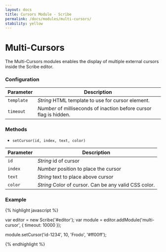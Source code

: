 ```yaml
---
layout: docs
title: Cursors Module - Scribe
permalink: /docs/modules/multi-cursors/
stability: yellow
---
```


# Multi-Cursors

The Multi-Cursors modules enables the display of multiple external cursors inside the Scribe editor.

<div class='scribe-wrapper'>
  <div id='multi-cursor-editor'></div>
</div>

<script src="{{ site.baseurl }}/js/scribe.js"></script>
<script>
var editor = new Scribe('#multi-cursor-editor');
editor.insertText(0, 'Upon great pedestals founded in the deep waters stood two great kings of stone: still with blurred eyes and crannied brows they frowned upon the North.\n\nThe left hand of each was raised palm outwards in gesture of warning; in each right hand there was an axe; upon each head there was a crumbling helm and crown.\n\nGreat power and majesty they still wore, the silent wardens of a long-vanished kingdom.');

module = editor.addModule('multi-cursor', {
  timeout: 5000
});
setTimeout(function() {
  module.setCursor('merry', 0, 'Merry', 'rgba(0,153,255,0.9)');
  module.setCursor('pippin', editor.getText().indexOf('\n'), 'Pippin', 'rgba(255,153,51,0.9)');
  module.setCursor('frodo', editor.getText().length, 'Frodo', 'rgba(153,0,153,0.9)');
}, 500);
</script>

### Configuration

| Parameter  | Description
|------------|-------------
| `template` | _String_ HTML template to use for cursor element.
| `timeout`  | _Number_ of milliseconds of inaction before cursor flag is hidden.

### Methods

- `setCursor(id, index, text, color)`

| Parameter | Description
|-----------|-------------
| `id`      | _String_ id of cursor
| `index`   | _Number_ position to place the cursor
| `text`    | _String_ text to place above cursor
| `color`   | _String_ Color of cursor. Can be any valid CSS color.

### Example

{% highlight javascript %}

var editor = new Scribe('#editor');
var module = editor.addModule('multi-cursor', {
  timeout: 10000
});

module.setCursor('id-1234', 10, 'Frodo', '#ff00ff');

{% endhighlight %}
